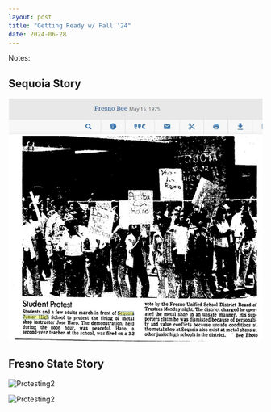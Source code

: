```yaml
---
layout: post
title: "Getting Ready w/ Fall '24"
date: 2024-06-28
---
```


Notes:

## Sequoia Story
![Protesting1](https://github.com/everestso/everestso.github.io/blob/master/img/Protesting123.jpg "Protesting1")

## Fresno State Story
![Protesting2](https://github.com/everestso/everestso.github.io/blob/master/img/Protesting2.jpg "Protesting2")

<img src="https://github.com/everestso/everestso.github.io/blob/master/img/Protesting2.jpg" alt="Protesting2" width="50%" height="auto"> 
 
